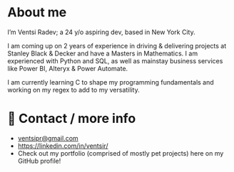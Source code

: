 # About me

I’m Ventsi Radev; a 24 y/o aspiring dev, based in New York City.

I am coming up on 2 years of experience in driving & delivering projects at Stanley Black & Decker and have a Masters in Mathematics. I am experienced with Python and SQL, as well as mainstay business services like Power BI, Alteryx & Power Automate.

I am currently learning C to shape my programming fundamentals and working on my regex to add to my versatility.

# 📧 Contact / more info
- ventsipr@gmail.com
- https://linkedin.com/in/ventsir/
- Check out my portfolio (comprised of mostly pet projects) here on my GitHub profile!

<!---
ventsiR/ventsiR is a ✨ special ✨ repository because its `README.md` (this file) appears on your GitHub profile.
You can click the Preview link to take a look at your changes.
--->

